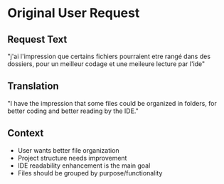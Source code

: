 # Original User Request

## Request Text
"j'ai l'impression que certains fichiers pourraient etre rangé dans des dossiers, pour un meilleur codage et une meileure lecture par l'ide"

## Translation
"I have the impression that some files could be organized in folders, for better coding and better reading by the IDE."

## Context
- User wants better file organization
- Project structure needs improvement
- IDE readability enhancement is the main goal
- Files should be grouped by purpose/functionality